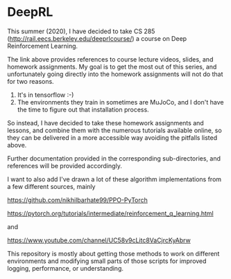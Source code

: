 # DeepRL

This summer (2020), I have decided to take CS 285 (http://rail.eecs.berkeley.edu/deeprlcourse/) a course on Deep Reinforcement Learning. 

The link above provides references to course lecture videos, slides, and homework assignments. My goal is to get the most out of this series, and unfortunately going directly into the homework assignments will not do that for two reasons. 

1. It's in tensorflow :-)
2. The environments they train in sometimes are MuJoCo, and I don't have the time to figure out that installation process. 

So instead, I have decided to take these homework assignments and lessons, and combine them with the numerous tutorials available online, so they can be delivered in a more accessible way avoiding the pitfalls listed above. 

Further documentation provided in the corresponding sub-directories, and references will be provided accordingly. 




I want to also add I've drawn a lot of these algorithm implementations from a few different sources, mainly 

https://github.com/nikhilbarhate99/PPO-PyTorch

https://pytorch.org/tutorials/intermediate/reinforcement_q_learning.html

and 

https://www.youtube.com/channel/UC58v9cLitc8VaCjrcKyAbrw

This repository is mostly about getting those methods to work on different environments and modifying small parts of those scripts for improved logging, performance, or understanding. 

